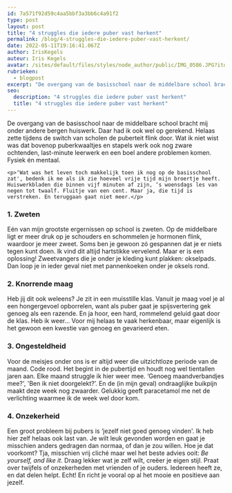 ```yaml
---
id: 7a571f92d59c4aa5bbf3a3bb6c4a91f2
type: post
layout: post
title: "4 struggles die iedere puber vast herkent"
permalink: /blog/4-struggles-die-iedere-puber-vast-herkent/
date: 2022-05-11T19:16:41.067Z
author: IrisKegels
auteur: Iris Kegels
avatar: /sites/default/files/styles/node_author/public/IMG_0586.JPG?itok=TMSbzzEi
rubrieken:
  - blogpost
excerpt: "De overgang van de basisschool naar de middelbare school bracht mij onder andere bergen huiswerk. Daar had ik ook wel op gerekend. Helaas zette tijdens de switch van scholen de puberteit flink door. Wat ik niet wist was dat bovenop puberkwaaltjes en stapels werk ook nog zware ochtenden, last-minute leerwerk en een boel andere problemen komen. Fysiek én mentaal.  "
seo:
  description: "4 struggles die iedere puber vast herkent"
  title: "4 struggles die iedere puber vast herkent"
---
```

De overgang van de basisschool naar de middelbare school bracht mij onder andere bergen huiswerk. Daar had ik ook wel op gerekend. Helaas zette tijdens de switch van scholen de puberteit flink door. Wat ik niet wist was dat bovenop puberkwaaltjes en stapels werk ook nog zware ochtenden, last-minute leerwerk en een boel andere problemen komen. Fysiek én mentaal.  

    <p>‘Wat was het leven toch makkelijk toen ik nog op de basisschool zat', bedenk ik me als ik zie hoeveel vrije tijd mijn broertje heeft. Huiswerkbladen die binnen vijf minuten af zijn, ‘s woensdags les van negen tot twaalf. Fluitje van een cent. Maar ja, die tijd is verstreken. En teruggaan gaat niet meer.</p>
<h3>1. Zweten</h3>
<p>Eén van mijn grootste ergernissen op school is zweten. Op de middelbare ligt er meer druk op je schouders en schommelen je hormonen flink, waardoor je meer zweet. Soms ben je gewoon zó gespannen dat je er niets tegen kunt doen. Ik vind dit altijd hartstikke vervelend. Maar er is een oplossing! Zweetvangers die je onder je kleding kunt plakken: okselpads. Dan loop je in ieder geval niet met pannenkoeken onder je oksels rond.</p>
<h3>2. Knorrende maag</h3>
<p>Heb jij dit ook weleens? Je zit in een muisstille klas. Vanuit je maag voel je al een hongergevoel opborrelen, want als puber gaat je spijsvertering gek genoeg als een razende. En ja hoor, een hard, rommelend geluid gaat door de klas. Heb ik weer... Voor mij helaas te vaak herkenbaar, maar eigenlijk is het gewoon een kwestie van genoeg en gevarieerd eten.</p>
<h3>3. Ongesteldheid</h3>
<p>Voor de meisjes onder ons is er altijd weer die uitzichtloze periode van de maand. Code rood. Het begint in de pubertijd en houdt nog wel tientallen jaren aan. Elke maand struggle ik hier weer mee. ‘Genoeg maandverbandjes mee?', 'Ben ik niet doorgelekt?’. En de (in mijn geval) ondraaglijke buikpijn maakt deze week nog zwaarder. Gelukkig geeft paracetamol me net de verlichting waarmee ik de week wel door kom.</p>
<h3>4. Onzekerheid</h3>
<p>Een groot probleem bij pubers is ‘jezelf niet goed genoeg vinden'. Ik heb hier zelf helaas ook last van. Je wilt leuk gevonden worden en gaat je misschien anders gedragen dan normaa, of dan je zou willen. Hoe je dat voorkomt? Tja, misschien vrij cliché maar wel het beste advies ooit: <em>Be yourself, and like it</em>. Draag lekker wat je zelf wilt, creëer je eigen stijl. Praat over twijfels of onzekerheden met vrienden of je ouders. Iedereen heeft ze, en dat delen helpt. Echt! En richt je vooral op al het mooie en positieve aan jezelf.</p>  

